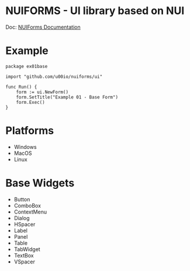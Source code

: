 # NUIFORMS - UI library based on NUI

Doc: [NUIForms Documentation](doc)

# Example
    package ex01base

    import "github.com/u00io/nuiforms/ui"

    func Run() {
        form := ui.NewForm()
        form.SetTitle("Example 01 - Base Form")
        form.Exec()
    }


# Platforms
- Windows
- MacOS
- Linux

# Base Widgets
- Button
- ComboBox
- ContextMenu
- Dialog
- HSpacer
- Label
- Panel
- Table
- TabWidget
- TextBox
- VSpacer
